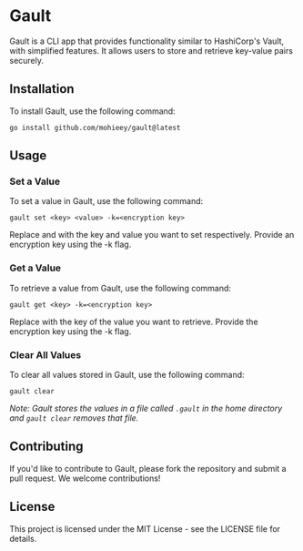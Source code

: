 # Gault

Gault is a CLI app that provides functionality similar to HashiCorp's Vault, with simplified features. It allows users to store and retrieve key-value pairs securely.

## Installation

To install Gault, use the following command:

`go install github.com/mohieey/gault@latest`

## Usage

### Set a Value

To set a value in Gault, use the following command:

`gault set <key> <value> -k=<encryption key>`

Replace <key> and <value> with the key and value you want to set respectively. Provide an encryption key using the -k flag.

### Get a Value

To retrieve a value from Gault, use the following command:

`gault get <key> -k=<encryption key>`

Replace <key> with the key of the value you want to retrieve. Provide the encryption key using the -k flag.

### Clear All Values

To clear all values stored in Gault, use the following command:

`gault clear`

_Note: Gault stores the values in a file called `.gault` in the home directory and `gault clear` removes that file._

## Contributing

If you'd like to contribute to Gault, please fork the repository and submit a pull request. We welcome contributions!

## License

This project is licensed under the MIT License - see the LICENSE file for details.
